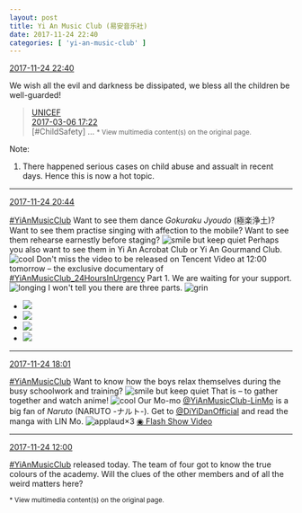 ```yaml
---
layout: post
title: Yi An Music Club (易安音乐社)
date: 2017-11-24 22:40
categories: [ 'yi-an-music-club' ]
---
```


<div class="weibo-info">
  <a href="https://weibo.com/6094546964/FwCnWvXu9">2017-11-24 22:40</a>
</div>

We wish all the evil and darkness be dissipated, we bless all the children be well-guarded!

<!-- more -->

> <div class="weibo-post-name">
>   <a href="https://weibo.com/unicefchina">UNICEF</a>
> </div>
> <div class="weibo-info">
>   <a href="https://weibo.com/1749268803/EyymL8kdb">2017-03-06 17:22</a>
> </div>
> [#ChildSafety] …  
> <small>* View multimedia content(s) on the original page.</small>

Note:
1. There happened serious cases on child abuse and assualt in recent days. Hence this is now a hot topic.

---

<div class="weibo-info">
  <a href="https://weibo.com/6094546964/FwBD20cRs">2017-11-24 20:44</a>
</div>

[#YiAnMusicClub](https://weibo.com/p/100808beae2e3e05b17b64f63ebedca39f19b2/super_index) Want to see them dance *Gokuraku Jyoudo* (極楽浄土)? Want to see them practise singing with affection to the mobile? Want to see them rehearse earnestly before staging? ![smile but keep quiet](http://img.t.sinajs.cn/t4/appstyle/expression/ext/normal/3a/moren_xiaoerbuyu_org.png) Perhaps you also want to see them in Yi An Acrobat Club or Yi An Gourmand Club. ![cool](https://img.t.sinajs.cn/t4/appstyle/expression/ext/normal/8a/pcmoren_cool2017_org.png) Don't miss the video to be released on Tencent Video at 12:00 tomorrow – the exclusive documentary of [#YiAnMusicClub_24HoursInUrgency](https://weibo.com/p/100808dc2c219134fe9c3640e72c4d04f4aa27) Part 1. We are waiting for your support. ![longing](http://img.t.sinajs.cn/t4/appstyle/expression/ext/normal/37/moren_chongjing_org.png) I won't tell you there are three parts. ![grin](http://img.t.sinajs.cn/t4/appstyle/expression/ext/normal/50/pcmoren_huaixiao_org.png)

<ul class="weibo-pic-list-2">
  <li class="weibo-pic">
    <a href="https://wx4.sinaimg.cn/mw690/006Es64Aly1fltg7knxsvj31kw11xb2f.jpg"><img src="https://wx4.sinaimg.cn/thumb150/006Es64Aly1fltg7knxsvj31kw11xb2f.jpg" /></a>
  </li>
  <li class="weibo-pic">
    <a href="https://wx3.sinaimg.cn/mw690/006Es64Aly1fltg7fzgnaj31kw11yu0x.jpg"><img src="https://wx3.sinaimg.cn/thumb150/006Es64Aly1fltg7fzgnaj31kw11yu0x.jpg" /></a>
  </li>
  <li class="weibo-pic">
    <a href="https://wx2.sinaimg.cn/large/006Es64Aly1fltg8r0ifrg30xa0ir1kx.gif"><img src="https://wx2.sinaimg.cn/thumb150/006Es64Aly1fltg8r0ifrg30xa0ir1kx.gif" /></a>
  </li>
  <li class="weibo-pic">
    <a href="https://wx2.sinaimg.cn/large/006Es64Aly1fltg9mreq6g30xa0irhdt.gif"><img src="https://wx2.sinaimg.cn/thumb150/006Es64Aly1fltg9mreq6g30xa0irhdt.gif" /></a>
  </li>
</ul>

---

<div class="weibo-info">
  <a href="https://weibo.com/6094546964/FwAyIdKNW">2017-11-24 18:01</a>
</div>

[#YiAnMusicClub](https://weibo.com/p/100808beae2e3e05b17b64f63ebedca39f19b2/super_index) Want to know how the boys relax themselves during the busy schoolwork and training? ![smile but keep quiet](http://img.t.sinajs.cn/t4/appstyle/expression/ext/normal/3a/moren_xiaoerbuyu_org.png) That is – to gather together and watch anime! ![cool](http://img.t.sinajs.cn/t4/appstyle/expression/ext/normal/8a/pcmoren_cool2017_org.png) Our Mo-mo [@YiAnMusicClub-LinMo](http://weibo.com/u/6108312042) is a big fan of *Naruto* (NARUTO -ナルト-). Get to [@DiYiDanOfficial](https://weibo.com/diyidan) and read the manga with LIN Mo. ![applaud](https://img.t.sinajs.cn/t4/appstyle/expression/ext/normal/36/gza_org.gif)×3 [◉ Flash Show Video](https://www.miaopai.com/show/aZW05QEV0FjfINwuYQpu7naGAJKdHktuVMnoqA__.htm)

---

<div class="weibo-info">
  <a href="https://weibo.com/6094546964/FwycaalNE">2017-11-24 12:00</a>
</div>

[#YiAnMusicClub](https://weibo.com/p/100808beae2e3e05b17b64f63ebedca39f19b2/super_index) released today. The team of four got to know the true colours of the academy. Will the clues of the other members and of all the weird matters here?

<small>* View multimedia content(s) on the original page.</small>
